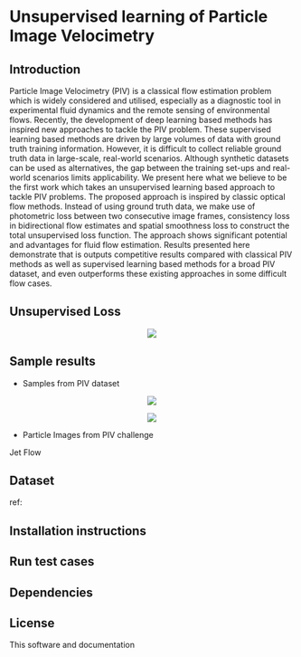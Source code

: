 # Unsupervised learning of Particle Image Velocimetry

## Introduction
Particle Image Velocimetry (PIV) is a classical flow estimation problem which is widely considered and utilised, especially as a diagnostic tool in experimental fluid dynamics and the remote sensing of environmental flows. Recently, the development of deep learning based methods has inspired new approaches to tackle the PIV problem. These supervised learning based methods are driven by large volumes of data with ground truth training information. However, it is difficult to collect reliable ground truth data in large-scale, real-world scenarios. Although synthetic datasets can be used as alternatives, the gap between the training set-ups and real-world scenarios limits applicability. We present here what we believe to be the first work which takes an unsupervised learning based approach to tackle PIV problems. The proposed approach is inspired by classic optical flow methods. Instead of using ground truth data, we make use of photometric loss between two consecutive image frames, consistency loss in bidirectional flow estimates and spatial smoothness loss to construct the total unsupervised loss function. The approach shows significant potential and advantages for fluid flow estimation. Results presented here demonstrate that is outputs competitive results compared with classical PIV methods as well as supervised learning based methods for a broad PIV dataset, and even outperforms these existing approaches in some difficult flow cases.

## Unsupervised Loss

<p align="center">
  <img src="https://github.com/erizmr/UnLiteFlowNet-PIV/blob/master/images/network.png" ><br>
</p>


## Sample results
- Samples from PIV dataset
<p align="center">
  <img src="https://github.com/erizmr/UnLiteFlowNet-PIV/blob/master/images/results/backstep_385_un.png" ><br>
</p>

<p align="center">
  <img src="https://github.com/erizmr/UnLiteFlowNet-PIV/blob/master/images/results/SQG_1385_un.png" ><br>
</p>



- Particle Images from PIV challenge

Jet Flow


## Dataset

ref:


## Installation instructions


## Run test cases


## Dependencies


## License
This software and documentation
